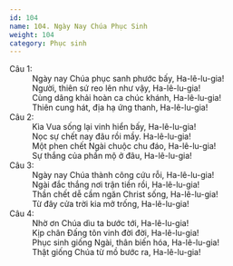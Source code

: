 ```yaml
---
id: 104
name: 104. Ngày Nay Chúa Phục Sinh
weight: 104
category: Phục sinh
---
```

<dl><dt>Câu 1:</dt><dd data-verse="1">Ngày nay Chúa phục sanh phước bấy, Ha-lê-lu-gia! <br/>Người, thiên sứ reo lên như vậy, Ha-lê-lu-gia! <br/>Cùng dâng khải hoàn ca chúc khánh, Ha-lê-lu-gia! <br/>Thiên cung hát, địa hạ ứng thanh, Ha-lê-lu-gia! </dd><dt>Câu 2:</dt><dd data-verse="2">Kìa Vua sống lại vinh hiển bấy, Ha-lê-lu-gia! <br/>Nọc sự chết nay đâu rồi mầy. Ha-lê-lu-gia! <br/>Một phen chết Ngài chuộc chu đáo, Ha-lê-lu-gia! <br/>Sự thắng của phần mộ ở đâu, Ha-lê-lu-gia! </dd><dt>Câu 3:</dt><dd data-verse="3">Ngày nay Chúa thành công cứu rỗi, Ha-lê-lu-gia! <br/>Ngài đắc thắng nơi trận tiền rồi, Ha-lê-lu-gia! <br/>Thần chết dễ cầm ngăn Christ sống, Ha-lê-lu-gia! <br/>Từ đây cửa trời kia mở trống, Ha-lê-lu-gia! </dd><dt>Câu 4:</dt><dd data-verse="4">Nhờ ơn Chúa dìu ta bước tới, Ha-lê-lu-gia! <br/>Kịp chân Đấng tôn vinh đời đời, Ha-lê-lu-gia! <br/>Phục sinh giống Ngài, thân biến hóa, Ha-lê-lu-gia! <br/>Thật giống Chúa từ mồ bước ra, Ha-lê-lu-gia! </dd></dl>
